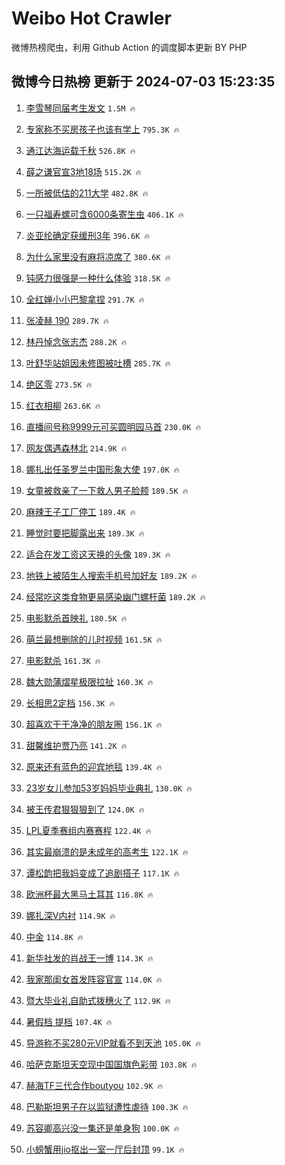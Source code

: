 # Weibo Hot Crawler 



微博热榜爬虫，利用 Github Action 的调度脚本更新 BY PHP 


## 微博今日热榜 更新于 2024-07-03 15:23:35 
1. [李雪琴同届考生发文](https://s.weibo.com/weibo?q=%E6%9D%8E%E9%9B%AA%E7%90%B4%E5%90%8C%E5%B1%8A%E8%80%83%E7%94%9F%E5%8F%91%E6%96%87&t=31&band_rank=1&Refer=top) `1.5M 🔥` 

1. [专家称不买房孩子也该有学上](https://s.weibo.com/weibo?q=%23%E4%B8%93%E5%AE%B6%E7%A7%B0%E4%B8%8D%E4%B9%B0%E6%88%BF%E5%AD%A9%E5%AD%90%E4%B9%9F%E8%AF%A5%E6%9C%89%E5%AD%A6%E4%B8%8A%23&t=31&band_rank=2&Refer=top) `795.3K 🔥` 

1. [通江达海运载千秋](https://s.weibo.com/weibo?q=%23%E9%80%9A%E6%B1%9F%E8%BE%BE%E6%B5%B7%E8%BF%90%E8%BD%BD%E5%8D%83%E7%A7%8B%23&t=31&band_rank=3&Refer=top) `526.8K 🔥` 

1. [薛之谦官宣3地18场](https://s.weibo.com/weibo?q=%23%E8%96%9B%E4%B9%8B%E8%B0%A6%E5%AE%98%E5%AE%A33%E5%9C%B018%E5%9C%BA%23&t=31&band_rank=4&Refer=top) `515.2K 🔥` 

1. [一所被低估的211大学](https://s.weibo.com/weibo?q=%23%E4%B8%80%E6%89%80%E8%A2%AB%E4%BD%8E%E4%BC%B0%E7%9A%84211%E5%A4%A7%E5%AD%A6%23&t=31&band_rank=5&Refer=top) `482.8K 🔥` 

1. [一只福寿螺可含6000条寄生虫](https://s.weibo.com/weibo?q=%23%E4%B8%80%E5%8F%AA%E7%A6%8F%E5%AF%BF%E8%9E%BA%E5%8F%AF%E5%90%AB6000%E6%9D%A1%E5%AF%84%E7%94%9F%E8%99%AB%23&t=31&band_rank=6&Refer=top) `406.1K 🔥` 

1. [炎亚纶确定获缓刑3年](https://s.weibo.com/weibo?q=%23%E7%82%8E%E4%BA%9A%E7%BA%B6%E7%A1%AE%E5%AE%9A%E8%8E%B7%E7%BC%93%E5%88%913%E5%B9%B4%23&t=31&band_rank=7&Refer=top) `396.6K 🔥` 

1. [为什么家里没有麻将凉席了](https://s.weibo.com/weibo?q=%23%E4%B8%BA%E4%BB%80%E4%B9%88%E5%AE%B6%E9%87%8C%E6%B2%A1%E6%9C%89%E9%BA%BB%E5%B0%86%E5%87%89%E5%B8%AD%E4%BA%86%23&t=31&band_rank=8&Refer=top) `380.6K 🔥` 

1. [钝感力很强是一种什么体验](https://s.weibo.com/weibo?q=%23%E9%92%9D%E6%84%9F%E5%8A%9B%E5%BE%88%E5%BC%BA%E6%98%AF%E4%B8%80%E7%A7%8D%E4%BB%80%E4%B9%88%E4%BD%93%E9%AA%8C%23&t=31&band_rank=9&Refer=top) `318.5K 🔥` 

1. [全红婵小小巴黎拿捏](https://s.weibo.com/weibo?q=%23%E5%85%A8%E7%BA%A2%E5%A9%B5%E5%B0%8F%E5%B0%8F%E5%B7%B4%E9%BB%8E%E6%8B%BF%E6%8D%8F%23&t=31&band_rank=10&Refer=top) `291.7K 🔥` 

1. [张凌赫 190](https://s.weibo.com/weibo?q=%E5%BC%A0%E5%87%8C%E8%B5%AB%20190&t=31&band_rank=11&Refer=top) `289.7K 🔥` 

1. [林丹悼念张志杰](https://s.weibo.com/weibo?q=%23%E6%9E%97%E4%B8%B9%E6%82%BC%E5%BF%B5%E5%BC%A0%E5%BF%97%E6%9D%B0%23&t=31&band_rank=12&Refer=top) `288.2K 🔥` 

1. [叶舒华站姐因未修图被吐槽](https://s.weibo.com/weibo?q=%23%E5%8F%B6%E8%88%92%E5%8D%8E%E7%AB%99%E5%A7%90%E5%9B%A0%E6%9C%AA%E4%BF%AE%E5%9B%BE%E8%A2%AB%E5%90%90%E6%A7%BD%23&t=31&band_rank=13&Refer=top) `285.7K 🔥` 

1. [绝区零](https://s.weibo.com/weibo?q=%E7%BB%9D%E5%8C%BA%E9%9B%B6&t=31&band_rank=14&Refer=top) `273.5K 🔥` 

1. [红衣相柳](https://s.weibo.com/weibo?q=%E7%BA%A2%E8%A1%A3%E7%9B%B8%E6%9F%B3&t=31&band_rank=15&Refer=top) `263.6K 🔥` 

1. [直播间号称9999元可买圆明园马首](https://s.weibo.com/weibo?q=%23%E7%9B%B4%E6%92%AD%E9%97%B4%E5%8F%B7%E7%A7%B09999%E5%85%83%E5%8F%AF%E4%B9%B0%E5%9C%86%E6%98%8E%E5%9B%AD%E9%A9%AC%E9%A6%96%23&t=31&band_rank=16&Refer=top) `230.0K 🔥` 

1. [网友偶遇森林北](https://s.weibo.com/weibo?q=%23%E7%BD%91%E5%8F%8B%E5%81%B6%E9%81%87%E6%A3%AE%E6%9E%97%E5%8C%97%23&t=31&band_rank=17&Refer=top) `214.9K 🔥` 

1. [娜扎出任圣罗兰中国形象大使](https://s.weibo.com/weibo?q=%E5%A8%9C%E6%89%8E%E5%87%BA%E4%BB%BB%E5%9C%A3%E7%BD%97%E5%85%B0%E4%B8%AD%E5%9B%BD%E5%BD%A2%E8%B1%A1%E5%A4%A7%E4%BD%BF&t=31&band_rank=18&Refer=top) `197.0K 🔥` 

1. [女童被救亲了一下救人男子脸颊](https://s.weibo.com/weibo?q=%23%E5%A5%B3%E7%AB%A5%E8%A2%AB%E6%95%91%E4%BA%B2%E4%BA%86%E4%B8%80%E4%B8%8B%E6%95%91%E4%BA%BA%E7%94%B7%E5%AD%90%E8%84%B8%E9%A2%8A%23&t=31&band_rank=19&Refer=top) `189.5K 🔥` 

1. [麻辣王子工厂停工](https://s.weibo.com/weibo?q=%23%E9%BA%BB%E8%BE%A3%E7%8E%8B%E5%AD%90%E5%B7%A5%E5%8E%82%E5%81%9C%E5%B7%A5%23&t=31&band_rank=20&Refer=top) `189.4K 🔥` 

1. [睡觉时要把脚露出来](https://s.weibo.com/weibo?q=%23%E7%9D%A1%E8%A7%89%E6%97%B6%E8%A6%81%E6%8A%8A%E8%84%9A%E9%9C%B2%E5%87%BA%E6%9D%A5%23&t=31&band_rank=21&Refer=top) `189.3K 🔥` 

1. [适合在发工资这天换的头像](https://s.weibo.com/weibo?q=%23%E9%80%82%E5%90%88%E5%9C%A8%E5%8F%91%E5%B7%A5%E8%B5%84%E8%BF%99%E5%A4%A9%E6%8D%A2%E7%9A%84%E5%A4%B4%E5%83%8F%23&t=31&band_rank=22&Refer=top) `189.3K 🔥` 

1. [地铁上被陌生人搜索手机号加好友](https://s.weibo.com/weibo?q=%23%E5%9C%B0%E9%93%81%E4%B8%8A%E8%A2%AB%E9%99%8C%E7%94%9F%E4%BA%BA%E6%90%9C%E7%B4%A2%E6%89%8B%E6%9C%BA%E5%8F%B7%E5%8A%A0%E5%A5%BD%E5%8F%8B%23&t=31&band_rank=23&Refer=top) `189.2K 🔥` 

1. [经常吃这类食物更易感染幽门螺杆菌](https://s.weibo.com/weibo?q=%23%E7%BB%8F%E5%B8%B8%E5%90%83%E8%BF%99%E7%B1%BB%E9%A3%9F%E7%89%A9%E6%9B%B4%E6%98%93%E6%84%9F%E6%9F%93%E5%B9%BD%E9%97%A8%E8%9E%BA%E6%9D%86%E8%8F%8C%23&t=31&band_rank=24&Refer=top) `189.2K 🔥` 

1. [电影默杀首映礼](https://s.weibo.com/weibo?q=%23%E7%94%B5%E5%BD%B1%E9%BB%98%E6%9D%80%E9%A6%96%E6%98%A0%E7%A4%BC%23&t=31&band_rank=25&Refer=top) `180.5K 🔥` 

1. [萌兰最想删除的儿时视频](https://s.weibo.com/weibo?q=%23%E8%90%8C%E5%85%B0%E6%9C%80%E6%83%B3%E5%88%A0%E9%99%A4%E7%9A%84%E5%84%BF%E6%97%B6%E8%A7%86%E9%A2%91%23&t=31&band_rank=26&Refer=top) `161.5K 🔥` 

1. [电影默杀](https://s.weibo.com/weibo?q=%E7%94%B5%E5%BD%B1%E9%BB%98%E6%9D%80&t=31&band_rank=27&Refer=top) `161.3K 🔥` 

1. [魏大勋蒲熠星极限拉扯](https://s.weibo.com/weibo?q=%23%E9%AD%8F%E5%A4%A7%E5%8B%8B%E8%92%B2%E7%86%A0%E6%98%9F%E6%9E%81%E9%99%90%E6%8B%89%E6%89%AF%23&t=31&band_rank=28&Refer=top) `160.3K 🔥` 

1. [长相思2定档](https://s.weibo.com/weibo?q=%E9%95%BF%E7%9B%B8%E6%80%9D2%E5%AE%9A%E6%A1%A3&t=31&band_rank=29&Refer=top) `156.3K 🔥` 

1. [超喜欢干干净净的朋友圈](https://s.weibo.com/weibo?q=%23%E8%B6%85%E5%96%9C%E6%AC%A2%E5%B9%B2%E5%B9%B2%E5%87%80%E5%87%80%E7%9A%84%E6%9C%8B%E5%8F%8B%E5%9C%88%23&t=31&band_rank=30&Refer=top) `156.1K 🔥` 

1. [甜馨维护贾乃亮](https://s.weibo.com/weibo?q=%23%E7%94%9C%E9%A6%A8%E7%BB%B4%E6%8A%A4%E8%B4%BE%E4%B9%83%E4%BA%AE%23&t=31&band_rank=31&Refer=top) `141.2K 🔥` 

1. [原来还有蓝色的迎宾地毯](https://s.weibo.com/weibo?q=%23%E5%8E%9F%E6%9D%A5%E8%BF%98%E6%9C%89%E8%93%9D%E8%89%B2%E7%9A%84%E8%BF%8E%E5%AE%BE%E5%9C%B0%E6%AF%AF%23&t=31&band_rank=32&Refer=top) `139.4K 🔥` 

1. [23岁女儿参加53岁妈妈毕业典礼](https://s.weibo.com/weibo?q=%2323%E5%B2%81%E5%A5%B3%E5%84%BF%E5%8F%82%E5%8A%A053%E5%B2%81%E5%A6%88%E5%A6%88%E6%AF%95%E4%B8%9A%E5%85%B8%E7%A4%BC%23&t=31&band_rank=33&Refer=top) `130.0K 🔥` 

1. [被王传君狠狠狠到了](https://s.weibo.com/weibo?q=%23%E8%A2%AB%E7%8E%8B%E4%BC%A0%E5%90%9B%E7%8B%A0%E7%8B%A0%E7%8B%A0%E5%88%B0%E4%BA%86%23&t=31&band_rank=34&Refer=top) `124.0K 🔥` 

1. [LPL夏季赛组内赛赛程](https://s.weibo.com/weibo?q=%23LPL%E5%A4%8F%E5%AD%A3%E8%B5%9B%E7%BB%84%E5%86%85%E8%B5%9B%E8%B5%9B%E7%A8%8B%23&t=31&band_rank=35&Refer=top) `122.4K 🔥` 

1. [其实最崩溃的是未成年的高考生](https://s.weibo.com/weibo?q=%23%E5%85%B6%E5%AE%9E%E6%9C%80%E5%B4%A9%E6%BA%83%E7%9A%84%E6%98%AF%E6%9C%AA%E6%88%90%E5%B9%B4%E7%9A%84%E9%AB%98%E8%80%83%E7%94%9F%23&t=31&band_rank=36&Refer=top) `122.1K 🔥` 

1. [谭松韵把我妈变成了追剧搭子](https://s.weibo.com/weibo?q=%23%E8%B0%AD%E6%9D%BE%E9%9F%B5%E6%8A%8A%E6%88%91%E5%A6%88%E5%8F%98%E6%88%90%E4%BA%86%E8%BF%BD%E5%89%A7%E6%90%AD%E5%AD%90%23&t=31&band_rank=37&Refer=top) `117.1K 🔥` 

1. [欧洲杯最大黑马土耳其](https://s.weibo.com/weibo?q=%23%E6%AC%A7%E6%B4%B2%E6%9D%AF%E6%9C%80%E5%A4%A7%E9%BB%91%E9%A9%AC%E5%9C%9F%E8%80%B3%E5%85%B6%23&t=31&band_rank=38&Refer=top) `116.8K 🔥` 

1. [娜扎深V内衬](https://s.weibo.com/weibo?q=%23%E5%A8%9C%E6%89%8E%E6%B7%B1V%E5%86%85%E8%A1%AC%23&t=31&band_rank=39&Refer=top) `114.9K 🔥` 

1. [中金](https://s.weibo.com/weibo?q=%E4%B8%AD%E9%87%91&t=31&band_rank=40&Refer=top) `114.8K 🔥` 

1. [新华社发的肖战王一博](https://s.weibo.com/weibo?q=%23%E6%96%B0%E5%8D%8E%E7%A4%BE%E5%8F%91%E7%9A%84%E8%82%96%E6%88%98%E7%8E%8B%E4%B8%80%E5%8D%9A%23&t=31&band_rank=41&Refer=top) `114.3K 🔥` 

1. [我家那闺女首发阵容官宣](https://s.weibo.com/weibo?q=%23%E6%88%91%E5%AE%B6%E9%82%A3%E9%97%BA%E5%A5%B3%E9%A6%96%E5%8F%91%E9%98%B5%E5%AE%B9%E5%AE%98%E5%AE%A3%23&t=31&band_rank=42&Refer=top) `114.0K 🔥` 

1. [暨大毕业礼自助式拨穗火了](https://s.weibo.com/weibo?q=%23%E6%9A%A8%E5%A4%A7%E6%AF%95%E4%B8%9A%E7%A4%BC%E8%87%AA%E5%8A%A9%E5%BC%8F%E6%8B%A8%E7%A9%97%E7%81%AB%E4%BA%86%23&t=31&band_rank=43&Refer=top) `112.9K 🔥` 

1. [暑假档 提档](https://s.weibo.com/weibo?q=%E6%9A%91%E5%81%87%E6%A1%A3%20%E6%8F%90%E6%A1%A3&t=31&band_rank=44&Refer=top) `107.4K 🔥` 

1. [导游称不买280元VIP就看不到天池](https://s.weibo.com/weibo?q=%23%E5%AF%BC%E6%B8%B8%E7%A7%B0%E4%B8%8D%E4%B9%B0280%E5%85%83VIP%E5%B0%B1%E7%9C%8B%E4%B8%8D%E5%88%B0%E5%A4%A9%E6%B1%A0%23&t=31&band_rank=45&Refer=top) `105.0K 🔥` 

1. [哈萨克斯坦天空现中国国旗色彩带](https://s.weibo.com/weibo?q=%23%E5%93%88%E8%90%A8%E5%85%8B%E6%96%AF%E5%9D%A6%E5%A4%A9%E7%A9%BA%E7%8E%B0%E4%B8%AD%E5%9B%BD%E5%9B%BD%E6%97%97%E8%89%B2%E5%BD%A9%E5%B8%A6%23&t=31&band_rank=46&Refer=top) `103.8K 🔥` 

1. [赫海TF三代合作boutyou](https://s.weibo.com/weibo?q=%23%E8%B5%AB%E6%B5%B7TF%E4%B8%89%E4%BB%A3%E5%90%88%E4%BD%9Cboutyou%23&t=31&band_rank=47&Refer=top) `102.9K 🔥` 

1. [巴勒斯坦男子在以监狱遭性虐待](https://s.weibo.com/weibo?q=%23%E5%B7%B4%E5%8B%92%E6%96%AF%E5%9D%A6%E7%94%B7%E5%AD%90%E5%9C%A8%E4%BB%A5%E7%9B%91%E7%8B%B1%E9%81%AD%E6%80%A7%E8%99%90%E5%BE%85%23&t=31&band_rank=48&Refer=top) `100.3K 🔥` 

1. [苏容卿高兴没一集还是单身狗](https://s.weibo.com/weibo?q=%23%E8%8B%8F%E5%AE%B9%E5%8D%BF%E9%AB%98%E5%85%B4%E6%B2%A1%E4%B8%80%E9%9B%86%E8%BF%98%E6%98%AF%E5%8D%95%E8%BA%AB%E7%8B%97%23&t=31&band_rank=49&Refer=top) `100.0K 🔥` 

1. [小螃蟹用jio抠出一室一厅后封顶](https://s.weibo.com/weibo?q=%23%E5%B0%8F%E8%9E%83%E8%9F%B9%E7%94%A8jio%E6%8A%A0%E5%87%BA%E4%B8%80%E5%AE%A4%E4%B8%80%E5%8E%85%E5%90%8E%E5%B0%81%E9%A1%B6%23&t=31&band_rank=50&Refer=top) `99.1K 🔥` 

